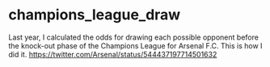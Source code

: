 # champions_league_draw
Last year, I calculated the odds for drawing each possible opponent before the knock-out phase of the Champions League for Arsenal F.C. This is how I did it. https://twitter.com/Arsenal/status/544437197714501632
